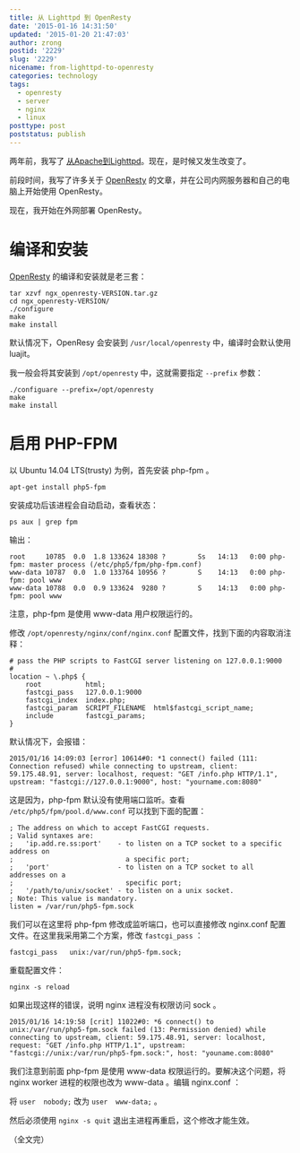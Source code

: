 ```yaml
---
title: 从 Lighttpd 到 OpenResty
date: '2015-01-16 14:31:50'
updated: '2015-01-20 21:47:03'
author: zrong
postid: '2229'
slug: '2229'
nicename: from-lighttpd-to-openresty
categories: technology
tags:
  - openresty
  - server
  - nginx
  - linux
posttype: post
poststatus: publish
---
```


两年前，我写了 [从Apache到Lighttpd][1]。现在，是时候又发生改变了。

前段时间，我写了许多关于 [OpenResty][2] 的文章，并在公司内网服务器和自己的电脑上开始使用 OpenResty。

现在，我开始在外网部署 OpenResty。

# 编译和安装

[OpenResty][3] 的编译和安装就是老三套：

``` shell
tar xzvf ngx_openresty-VERSION.tar.gz
cd ngx_openresty-VERSION/
./configure
make
make install
```

默认情况下，OpenResy 会安装到 `/usr/local/openresty` 中，编译时会默认使用 luajit。 <!--more-->

我一般会将其安装到 `/opt/openresty` 中，这就需要指定 `--prefix` 参数：

``` shell
./configuare --prefix=/opt/openresty
make
make install
```

# 启用 PHP-FPM

以 Ubuntu 14.04 LTS(trusty) 为例，首先安装 php-fpm 。

	apt-get install php5-fpm

安装成功后该进程会自动启动，查看状态：

	ps aux | grep fpm

输出：

	root     10785  0.0  1.8 133624 18308 ?        Ss   14:13   0:00 php-fpm: master process (/etc/php5/fpm/php-fpm.conf)
	www-data 10787  0.0  1.0 133764 10956 ?        S    14:13   0:00 php-fpm: pool www
	www-data 10788  0.0  0.9 133624  9280 ?        S    14:13   0:00 php-fpm: pool www

注意，php-fpm 是使用 www-data 用户权限运行的。

修改 `/opt/openresty/nginx/conf/nginx.conf` 配置文件，找到下面的内容取消注释：

	# pass the PHP scripts to FastCGI server listening on 127.0.0.1:9000
	#
	location ~ \.php$ {
		root           html;
		fastcgi_pass   127.0.0.1:9000
		fastcgi_index  index.php;
		fastcgi_param  SCRIPT_FILENAME  html$fastcgi_script_name;
		include        fastcgi_params;
	}

默认情况下，会报错：

	2015/01/16 14:09:03 [error] 10614#0: *1 connect() failed (111: Connection refused) while connecting to upstream, client: 59.175.48.91, server: localhost, request: "GET /info.php HTTP/1.1", upstream: "fastcgi://127.0.0.1:9000", host: "yourname.com:8080"

这是因为，php-fpm 默认没有使用端口监听。查看 `/etc/php5/fpm/pool.d/www.conf` 可以找到下面的配置：

	; The address on which to accept FastCGI requests.
	; Valid syntaxes are:
	;   'ip.add.re.ss:port'    - to listen on a TCP socket to a specific address on
	;                            a specific port;
	;   'port'                 - to listen on a TCP socket to all addresses on a
	;                            specific port;
	;   '/path/to/unix/socket' - to listen on a unix socket.
	; Note: This value is mandatory.
	listen = /var/run/php5-fpm.sock

我们可以在这里将 php-fpm 修改成监听端口，也可以直接修改 nginx.conf 配置文件。在这里我采用第二个方案，修改 `fastcgi_pass` ：

 	fastcgi_pass   unix:/var/run/php5-fpm.sock;

重载配置文件：

	nginx -s reload

如果出现这样的错误，说明 nginx 进程没有权限访问 sock 。

	2015/01/16 14:19:58 [crit] 11022#0: *6 connect() to unix:/var/run/php5-fpm.sock failed (13: Permission denied) while connecting to upstream, client: 59.175.48.91, server: localhost, request: "GET /info.php HTTP/1.1", upstream: "fastcgi://unix:/var/run/php5-fpm.sock:", host: "youname.com:8080"

我们注意到前面 php-fpm 是使用 www-data 权限运行的。要解决这个问题，将 nginx worker 进程的权限也改为 www-data 。编辑 nginx.conf ：

将 `user  nobody;` 改为 `user  www-data;` 。

然后必须使用 `nginx -s quit` 退出主进程再重启，这个修改才能生效。

（全文完）

[1]: https://blog.zengrong.net/post/1786.html
[2]: https://blog.zengrong.net/tag/openresty/
[3]: http://openresty.org/
